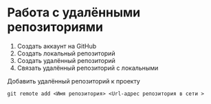 # Работа с удалёнными репозиториями
1. Создать аккаунт на GitHub
2. Создать локальный репозиторий
3. Создать удалённый репозиторий
4. Связать удалённый репозиторий с локальными

Добавить удалённый репозиторий к проекту 
```
git remote add <Имя репозитория> <Url-адрес репозитория в сети >
```

